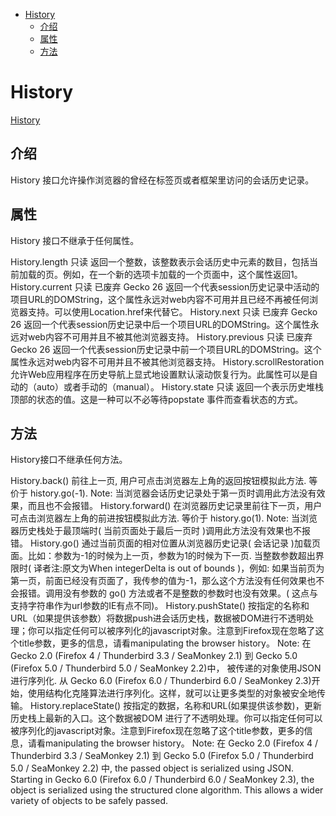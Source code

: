 <!--
 * @Descripttion: 
 * @version: 
 * @Author: matias tang
 * @Date: 2020-09-17 16:11:29
 * @LastEditors: matias tang
 * @LastEditTime: 2020-09-17 16:13:37
-->
<!-- TOC -->

- [History](#history)
  - [介绍](#介绍)
  - [属性](#属性)
  - [方法](#方法)

<!-- /TOC -->
# History

[History](https://developer.mozilla.org/zh-CN/docs/Web/API/History)

## 介绍

History 接口允许操作浏览器的曾经在标签页或者框架里访问的会话历史记录。

## 属性
History 接口不继承于任何属性。

History.length 只读
返回一个整数，该整数表示会话历史中元素的数目，包括当前加载的页。例如，在一个新的选项卡加载的一个页面中，这个属性返回1。
History.current 只读  已废弃 Gecko 26
返回一个代表session历史记录中活动的项目URL的DOMString，这个属性永远对web内容不可用并且已经不再被任何浏览器支持。可以使用Location.href来代替它。
History.next 只读  已废弃 Gecko 26
返回一个代表session历史记录中后一个项目URL的DOMString。这个属性永远对web内容不可用并且不被其他浏览器支持。
History.previous 只读  已废弃 Gecko 26
返回一个代表session历史记录中前一个项目URL的DOMString。这个属性永远对web内容不可用并且不被其他浏览器支持。
History.scrollRestoration 
允许Web应用程序在历史导航上显式地设置默认滚动恢复行为。此属性可以是自动的（auto）或者手动的（manual）。
History.state 只读
返回一个表示历史堆栈顶部的状态的值。这是一种可以不必等待popstate 事件而查看状态的方式。

## 方法
History接口不继承任何方法。

History.back()
前往上一页, 用户可点击浏览器左上角的返回按钮模拟此方法. 等价于 history.go(-1).
Note: 当浏览器会话历史记录处于第一页时调用此方法没有效果，而且也不会报错。
History.forward()
在浏览器历史记录里前往下一页，用户可点击浏览器左上角的前进按钮模拟此方法. 等价于 history.go(1).
Note: 当浏览器历史栈处于最顶端时( 当前页面处于最后一页时 )调用此方法没有效果也不报错。
History.go()
通过当前页面的相对位置从浏览器历史记录( 会话记录 )加载页面。比如：参数为-1的时候为上一页，参数为1的时候为下一页. 当整数参数超出界限时( 译者注:原文为When integerDelta is out of bounds )，例如: 如果当前页为第一页，前面已经没有页面了，我传参的值为-1，那么这个方法没有任何效果也不会报错。调用没有参数的 go() 方法或者不是整数的参数时也没有效果。( 这点与支持字符串作为url参数的IE有点不同)。
History.pushState()
按指定的名称和URL（如果提供该参数）将数据push进会话历史栈，数据被DOM进行不透明处理；你可以指定任何可以被序列化的javascript对象。注意到Firefox现在忽略了这个title参数，更多的信息，请看manipulating the browser history。
Note: 在 Gecko 2.0 (Firefox 4 / Thunderbird 3.3 / SeaMonkey 2.1) 到 Gecko 5.0 (Firefox 5.0 / Thunderbird 5.0 / SeaMonkey 2.2)中， 被传递的对象使用JSON进行序列化. 从 Gecko 6.0 (Firefox 6.0 / Thunderbird 6.0 / SeaMonkey 2.3)开始，使用结构化克隆算法进行序列化。这样，就可以让更多类型的对象被安全地传输。
History.replaceState()
按指定的数据，名称和URL(如果提供该参数)，更新历史栈上最新的入口。这个数据被DOM 进行了不透明处理。你可以指定任何可以被序列化的javascript对象。注意到Firefox现在忽略了这个title参数，更多的信息，请看manipulating the browser history。
Note: 在 Gecko 2.0 (Firefox 4 / Thunderbird 3.3 / SeaMonkey 2.1) 到 Gecko 5.0 (Firefox 5.0 / Thunderbird 5.0 / SeaMonkey 2.2) 中, the passed object is serialized using JSON. Starting in Gecko 6.0 (Firefox 6.0 / Thunderbird 6.0 / SeaMonkey 2.3), the object is serialized using the structured clone algorithm. This allows a wider variety of objects to be safely passed.